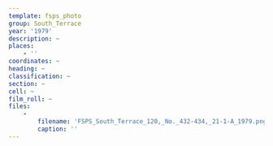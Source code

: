 ```yaml
---
template: fsps_photo
group: South_Terrace
year: '1979'
description: ~
places:
    - ''
coordinates: ~
heading: ~
classification: ~
section: ~
cell: ~
film_roll: ~
files:
    -
        filename: 'FSPS_South_Terrace_120,_No._432-434,_21-1-A_1979.png'
        caption: ''
---
```

